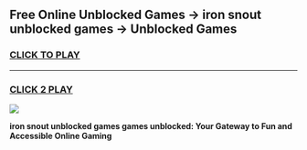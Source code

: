 
## Free Online Unblocked Games → iron snout unblocked games → Unblocked Games
<h3>
<a href="https://premium.freeplayer.one?title=iron_snout_unblocked_games&ref=21F">CLICK TO PLAY</a></h3>
<hr>

<h3>
<a href="https://premium.freeplayer.one?title=iron_snout_unblocked_games&ref=21F">CLICK 2 PLAY</a>
  
</h3>

<a href="https://premium.freeplayer.one?title=iron_snout_unblocked_games&ref=21F/"><img src="https://clearcache.store/games.png"></a>


**iron snout unblocked games games unblocked: Your Gateway to Fun and Accessible Online Gaming**
